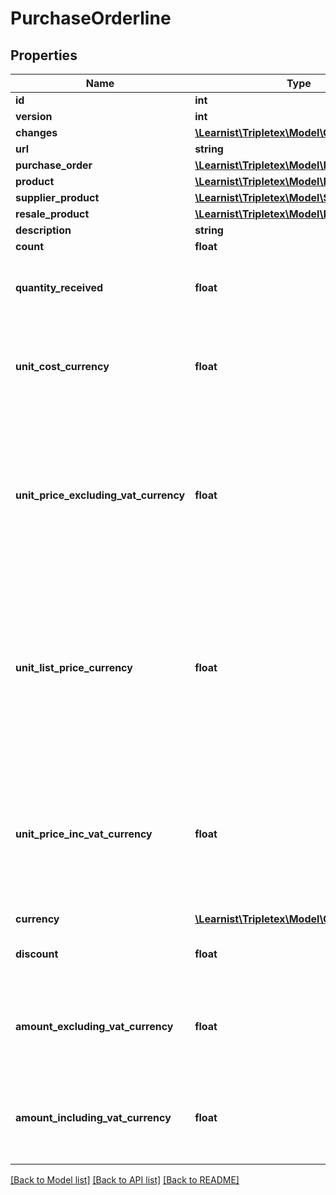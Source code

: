 # PurchaseOrderline

## Properties
Name | Type | Description | Notes
------------ | ------------- | ------------- | -------------
**id** | **int** |  | [optional] 
**version** | **int** |  | [optional] 
**changes** | [**\Learnist\Tripletex\Model\Change[]**](Change.md) |  | [optional] 
**url** | **string** |  | [optional] 
**purchase_order** | [**\Learnist\Tripletex\Model\PurchaseOrder**](PurchaseOrder.md) |  | 
**product** | [**\Learnist\Tripletex\Model\Product**](Product.md) |  | [optional] 
**supplier_product** | [**\Learnist\Tripletex\Model\SupplierProduct**](SupplierProduct.md) |  | [optional] 
**resale_product** | [**\Learnist\Tripletex\Model\Product**](Product.md) |  | [optional] 
**description** | **string** |  | [optional] 
**count** | **float** |  | [optional] 
**quantity_received** | **float** | Used if the Purchase Order has a Goods received. | [optional] 
**unit_cost_currency** | **float** | Unit price purchase (cost) excluding VAT in the order&#x27;s currency | [optional] 
**unit_price_excluding_vat_currency** | **float** | Unit price of purchase excluding VAT in the order&#x27;s currency.If it&#x27;s not specified,it takes the value from purchase price in productDTO | [optional] 
**unit_list_price_currency** | **float** | Unit list price of purchase excluding VAT in the order&#x27;s currency.If it&#x27;s not specified,it takes the value from purchase price in productDTO | [optional] 
**unit_price_inc_vat_currency** | **float** | Unit  price including VAT in the order&#x27;s currency.If it&#x27;s not specified,it takes the value from purchase price in productDTO | [optional] 
**currency** | [**\Learnist\Tripletex\Model\Currency**](Currency.md) |  | [optional] 
**discount** | **float** | Discount given as a percentage (%) | [optional] 
**amount_excluding_vat_currency** | **float** | Total amount on order line excluding VAT in the order&#x27;s currency | [optional] 
**amount_including_vat_currency** | **float** | Total amount on order line including VAT in the order&#x27;s currency | [optional] 

[[Back to Model list]](../../README.md#documentation-for-models) [[Back to API list]](../../README.md#documentation-for-api-endpoints) [[Back to README]](../../README.md)

